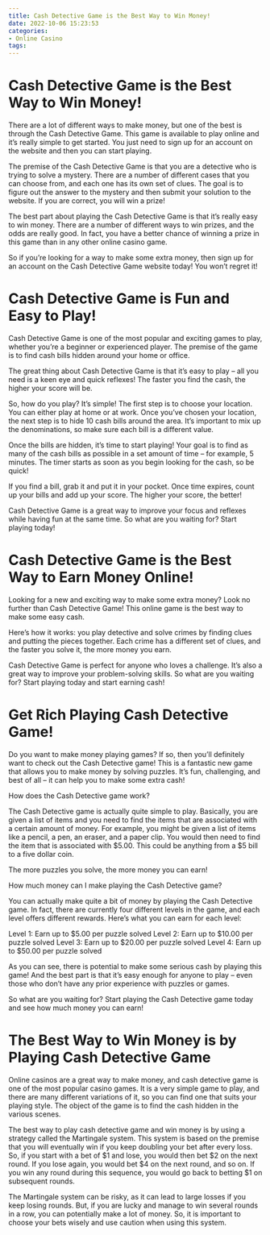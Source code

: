 ```yaml
---
title: Cash Detective Game is the Best Way to Win Money!
date: 2022-10-06 15:23:53
categories:
- Online Casino
tags:
---
```



#  Cash Detective Game is the Best Way to Win Money!

There are a lot of different ways to make money, but one of the best is through the Cash Detective Game. This game is available to play online and it’s really simple to get started. You just need to sign up for an account on the website and then you can start playing.

The premise of the Cash Detective Game is that you are a detective who is trying to solve a mystery. There are a number of different cases that you can choose from, and each one has its own set of clues. The goal is to figure out the answer to the mystery and then submit your solution to the website. If you are correct, you will win a prize!

The best part about playing the Cash Detective Game is that it’s really easy to win money. There are a number of different ways to win prizes, and the odds are really good. In fact, you have a better chance of winning a prize in this game than in any other online casino game.

So if you’re looking for a way to make some extra money, then sign up for an account on the Cash Detective Game website today! You won’t regret it!

#  Cash Detective Game is Fun and Easy to Play!

Cash Detective Game is one of the most popular and exciting games to play, whether you’re a beginner or experienced player. The premise of the game is to find cash bills hidden around your home or office.

The great thing about Cash Detective Game is that it’s easy to play – all you need is a keen eye and quick reflexes! The faster you find the cash, the higher your score will be.

So, how do you play? It’s simple! The first step is to choose your location. You can either play at home or at work. Once you’ve chosen your location, the next step is to hide 10 cash bills around the area. It’s important to mix up the denominations, so make sure each bill is a different value.

Once the bills are hidden, it’s time to start playing! Your goal is to find as many of the cash bills as possible in a set amount of time – for example, 5 minutes. The timer starts as soon as you begin looking for the cash, so be quick!

If you find a bill, grab it and put it in your pocket. Once time expires, count up your bills and add up your score. The higher your score, the better!

Cash Detective Game is a great way to improve your focus and reflexes while having fun at the same time. So what are you waiting for? Start playing today!

#  Cash Detective Game is the Best Way to Earn Money Online!

Looking for a new and exciting way to make some extra money? Look no further than Cash Detective Game! This online game is the best way to make some easy cash.

Here’s how it works: you play detective and solve crimes by finding clues and putting the pieces together. Each crime has a different set of clues, and the faster you solve it, the more money you earn.

Cash Detective Game is perfect for anyone who loves a challenge. It’s also a great way to improve your problem-solving skills. So what are you waiting for? Start playing today and start earning cash!

#  Get Rich Playing Cash Detective Game!

Do you want to make money playing games? If so, then you’ll definitely want to check out the Cash Detective game! This is a fantastic new game that allows you to make money by solving puzzles. It’s fun, challenging, and best of all – it can help you to make some extra cash!

How does the Cash Detective game work?

The Cash Detective game is actually quite simple to play. Basically, you are given a list of items and you need to find the items that are associated with a certain amount of money. For example, you might be given a list of items like a pencil, a pen, an eraser, and a paper clip. You would then need to find the item that is associated with $5.00. This could be anything from a $5 bill to a five dollar coin.

The more puzzles you solve, the more money you can earn!

How much money can I make playing the Cash Detective game?

You can actually make quite a bit of money by playing the Cash Detective game. In fact, there are currently four different levels in the game, and each level offers different rewards. Here’s what you can earn for each level:

Level 1: Earn up to $5.00 per puzzle solved
Level 2: Earn up to $10.00 per puzzle solved
Level 3: Earn up to $20.00 per puzzle solved
Level 4: Earn up to $50.00 per puzzle solved

As you can see, there is potential to make some serious cash by playing this game! And the best part is that it’s easy enough for anyone to play – even those who don’t have any prior experience with puzzles or games.

So what are you waiting for? Start playing the Cash Detective game today and see how much money you can earn!

#  The Best Way to Win Money is by Playing Cash Detective Game

Online casinos are a great way to make money, and cash detective game is one of the most popular casino games. It is a very simple game to play, and there are many different variations of it, so you can find one that suits your playing style. The object of the game is to find the cash hidden in the various scenes.

The best way to play cash detective game and win money is by using a strategy called the Martingale system. This system is based on the premise that you will eventually win if you keep doubling your bet after every loss. So, if you start with a bet of $1 and lose, you would then bet $2 on the next round. If you lose again, you would bet $4 on the next round, and so on. If you win any round during this sequence, you would go back to betting $1 on subsequent rounds.

The Martingale system can be risky, as it can lead to large losses if you keep losing rounds. But, if you are lucky and manage to win several rounds in a row, you can potentially make a lot of money. So, it is important to choose your bets wisely and use caution when using this system.